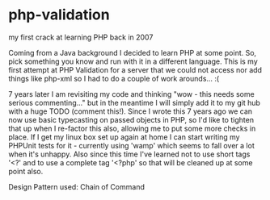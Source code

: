 php-validation
==============

my first crack at learning PHP back in 2007

Coming from a Java background I decided to learn PHP at some point. So, pick something you know and run with it in a different language. This is my first attempt at PHP Validation for a server that we could not access nor add things like php-xml so I had to do a couple of work arounds... :(

7 years later I am revisiting my code and thinking "wow - this needs some serious commenting..." but in the meantime I will simply add it to my git hub with a huge TODO (comment this!).
Since I wrote this 7 years ago we can now use basic typecasting on passed objects in PHP, so I'd like to tighten that up when I re-factor this also, allowing me to put some more checks in place.  If I get my linux box set up again at home I can start writing my PHPUnit tests for it - currently using 'wamp' which seems to fall over a lot when it's unhappy.
Also since this time I've learned not to use short tags '<?' and to use a complete tag '<?php' so that will be cleaned up at some point also.

Design Pattern used: Chain of Command
